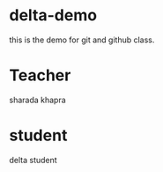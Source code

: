 # delta-demo
this is the demo for git and github class.

# Teacher
sharada khapra

# student
delta student

